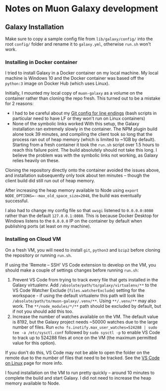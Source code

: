 # Notes on Muon Galaxy development

## Galaxy Installation

Make sure to copy a sample config file from `lib/galaxy/config/` into the root `config/` folder and
rename it to `galaxy.yml`, otherwise `run.sh` won't work.

### Installing in Docker container

I tried to install Galaxy in a Docker container on my local machine. My local machine is
Windows 10 and the Docker container was based off the `python:3` image on Docker Hub (which uses
Linux).

Initially, I mounted my local copy of `muon-galaxy` as a volume on the container rather than cloning
the repo fresh. This turned out to be a mistake for 2 reasons:
* I had to be careful about my
[Git config for line endings](https://docs.github.com/en/github-ae@latest/github/using-git/configuring-git-to-handle-line-endings)
(bash scripts in particular need to have LF or they won't run on Linux containers)
* None of the symbolic links worked
With this setup, the Galaxy installation ran extremely slowly in the container. The NPM plugin build
alone took 39 minutes, and compiling the client took so long that the process ran out of heap
memory (which is limited to ~1GB by default). Starting from a fresh container it took the `run.sh`
script over 1.5 hours to reach this failure point. The build absolutely should not take this long.
I believe the problem was with the symbolic links not working, as Galaxy relies heavily on these.

Cloning the repository directly onto the container avoided the issues above, and installation
subsequently only took about ten minutes – though the client build did still run out of heap memory.

After increasing the heap memory available to Node using
`export NODE_OPTIONS=--max_old_space_size=2048`, the build was eventually successful.

I also had to change my config file so that `uwsgi` listened to `0.0.0.0:8080` rather than the
default `127.0.0.1:8080`. This is because Docker Desktop for Windows listens to the `0.0.0.0` IP on
the container by default when publishing ports (at least on my machine).

### Installing on Cloud VM

On a fresh VM, you will need to install `git`, `python3` and `bzip2` before cloning the repository
or running `run.sh`.

If using the 'Remote – SSH' VS Code extension to develop on the VM, you should make a couple of
settings changes before running `run.sh`:

1. Prevent VS Code from trying to track every file that gets installed in the Galaxy virtualenv.
Add `/absolute/path/to/galaxy/virtualenv/**` to the VS Code Watcher Exclude
(`files.watcherExclude`) setting for the workspace - if using the default virtualenv this path will
look like `/absolute/path/to/muon-galaxy/.venv/**`. Using `**/.venv/**` may also work. The
`**/node_modules/*/**` path should be excluded by default, but if not you should add this too.
2. Increase the number of watches available on the VM. The default value is 8192, but the Galaxy
project needs ~50000 watches due to the large number of files. Run
`echo fs.inotify.max_user_watches=524288 | sudo tee -a /etc/sysctl.conf` followed by
`sudo sysctl -p` to enable VS Code to track up to 524288 files at once on the VM (the maximum
permitted value for this option).

If you don't do this, VS Code may not be able to open the folder on the remote due to the number of
files that need to be tracked. See the
[VS Code on Linux](https://code.visualstudio.com/docs/setup/linux#_visual-studio-code-is-unable-to-watch-for-file-changes-in-this-large-workspace-error-enospc)
page for more info.

I found installation on the VM to run pretty quickly – around 10 minutes to complete the build and
start Galaxy. I did not need to increase the heap memory available to Node.